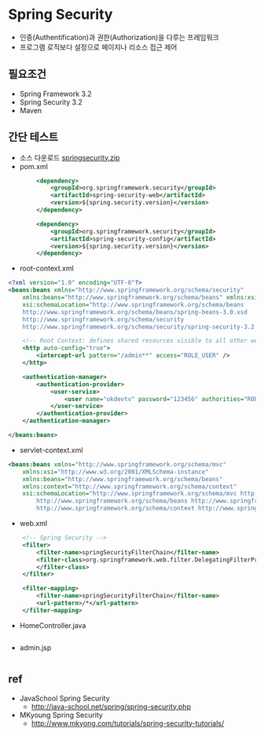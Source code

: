 # Spring Security

* 인증(Authentification)과 권한(Authorization)을 다루는 프레임워크
* 프로그램 로직보다 설정으로 페이지나 리소스 접근 제어

## 필요조건
* Spring Framework 3.2
* Spring Security 3.2
* Maven

## 간단 테스트
* 소스 다운로드 <a href="springsecurity.zip">springsecurity.zip</a>
* pom.xml
```xml
		<dependency>
			<groupId>org.springframework.security</groupId>
			<artifactId>spring-security-web</artifactId>
			<version>${spring.security.version}</version>
		</dependency>

		<dependency>
			<groupId>org.springframework.security</groupId>
			<artifactId>spring-security-config</artifactId>
			<version>${spring.security.version}</version>
		</dependency>
```
* root-context.xml
```xml
<?xml version="1.0" encoding="UTF-8"?>
<beans:beans xmlns="http://www.springframework.org/schema/security"
	xmlns:beans="http://www.springframework.org/schema/beans" xmlns:xsi="http://www.w3.org/2001/XMLSchema-instance"
	xsi:schemaLocation="http://www.springframework.org/schema/beans
	http://www.springframework.org/schema/beans/spring-beans-3.0.xsd
	http://www.springframework.org/schema/security
	http://www.springframework.org/schema/security/spring-security-3.2.xsd">

	<!-- Root Context: defines shared resources visible to all other web components -->
	<http auto-config="true">
		<intercept-url pattern="/admin**" access="ROLE_USER" />
	</http>

	<authentication-manager>
		<authentication-provider>
			<user-service>
				<user name="okdevtv" password="123456" authorities="ROLE_USER" />
			</user-service>
		</authentication-provider>
	</authentication-manager>

</beans:beans>
```
* servlet-context.xml
```xml
<beans:beans xmlns="http://www.springframework.org/schema/mvc"
	xmlns:xsi="http://www.w3.org/2001/XMLSchema-instance"
	xmlns:beans="http://www.springframework.org/schema/beans"
	xmlns:context="http://www.springframework.org/schema/context"
	xsi:schemaLocation="http://www.springframework.org/schema/mvc http://www.springframework.org/schema/mvc/spring-mvc.xsd
		http://www.springframework.org/schema/beans http://www.springframework.org/schema/beans/spring-beans.xsd
		http://www.springframework.org/schema/context http://www.springframework.org/schema/context/spring-context.xsd">

```

* web.xml
```xml
	<!-- Spring Security -->
	<filter>
		<filter-name>springSecurityFilterChain</filter-name>
		<filter-class>org.springframework.web.filter.DelegatingFilterProxy
		</filter-class>
	</filter>

	<filter-mapping>
		<filter-name>springSecurityFilterChain</filter-name>
		<url-pattern>/*</url-pattern>
	</filter-mapping>
```
* HomeController.java
```

```
* admin.jsp
```
```


## ref
* JavaSchool Spring Security
  * http://java-school.net/spring/spring-security.php
* MKyoung Spring Security
  * http://www.mkyong.com/tutorials/spring-security-tutorials/

